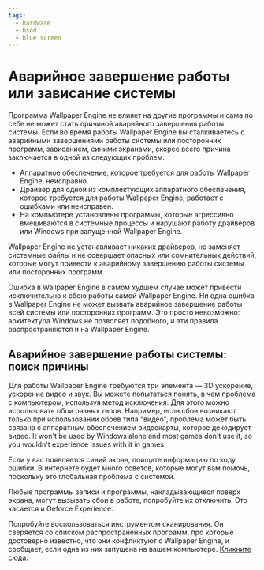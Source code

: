 ```yaml
---
tags:
  - hardware
  - bsod
  - blue screen
---
```


# Аварийное завершение работы или зависание системы
Программа Wallpaper Engine не влияет на другие программы и сама по себе не может стать причиной аварийного завершения работы системы. Если во время работы Wallpaper Engine вы сталкиваетесь с аварийными завершениями работы системы или посторонних программ, зависанием, синими экранами, скорее всего причина заключается в одной из следующих проблем:

* Аппаратное обеспечение, которое требуется для работы Wallpaper Engine, неисправно.
* Драйвер для одной из комплектующих аппаратного обеспечения, которое требуется для работы Wallpaper Engine, работает с ошибками или неисправен.
* На компьютере установлены программы, которые агрессивно вмешиваются в системные процессы и нарушают работу драйверов или Windows при запущенной Wallpaper Engine.

Wallpaper Engine не устанавливает никаких драйверов, не заменяет системные файлы и не совершает опасных или сомнительных действий, которые могут привести к аварийному завершению работы системы или посторонних программ.

Ошибка в Wallpaper Engine в самом худшем случае может привести исключительно к сбою работы самой Wallpaper Engine. Ни одна ошибка в Wallpaper Engine не может вызвать аварийное завершение работы всей системы или посторонних программ. Это просто невозможно: архитектура Windows не позволяет подобного, и эти правила распространяются и на Wallpaper Engine.

## Аварийное завершение работы системы: поиск причины
Для работы Wallpaper Engine требуются три элемента — 3D ускорение, ускорение видео и звук. Вы можете попытаться понять, в чем проблема с компьютером, используя метод исключения. Для этого можно использовать обои разных типов. Например, если сбои возникают только при использовании обоев типа "видео", проблема может быть связана с аппаратным обеспечением видеокарты, которое декодирует видео. It won't be used by Windows alone and most games don't use it, so you wouldn't experience issues with it in games.

Если у вас появляется синий экран, поищите информацию по коду ошибки. В интернете будет много советов, которые могут вам помочь, поскольку это глобальная проблема с системой.

Любые программы записи и программы, накладывающиеся поверх экрана, могут вызывать сбои в работе, попробуйте их отключить. Это касается и Geforce Experience.

Попробуйте воспользоваться инструментом сканирования. Он сверяется со списком распространенных программ, про которые достоверно известно, что они конфликтуют с Wallpaper Engine, и сообщает, если одна из них запущена на вашем компьютере. [Кликните сюда](/debug/scantool.html).
